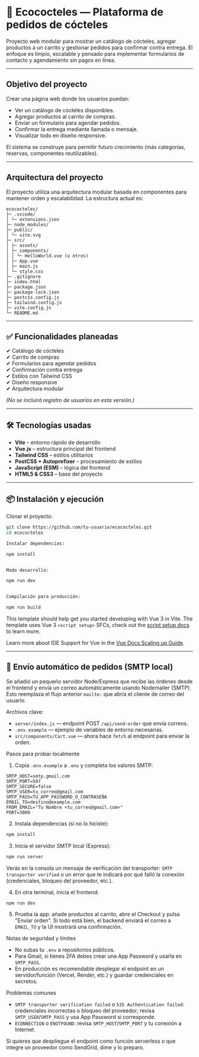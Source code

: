 # 🥂 Ecococteles — Plataforma de pedidos de cócteles

Proyecto web modular para mostrar un catálogo de cócteles, agregar productos a un carrito y gestionar pedidos para confirmar contra entrega. El enfoque es limpio, escalable y pensado para implementar formularios de contacto y agendamiento sin pagos en línea.

---

## Objetivo del proyecto

Crear una página web donde los usuarios puedan:

- Ver un catálogo de cócteles disponibles.
- Agregar productos al carrito de compras.
- Enviar un formulario para agendar pedidos.
- Confirmar la entrega mediante llamada o mensaje.
- Visualizar todo en diseño responsive.

El sistema se construye para permitir futuro crecimiento (más categorías, reservas, componentes reutilizables).

---

## Arquitectura del proyecto

El proyecto utiliza una arquitectura modular basada en componentes para mantener orden y escalabilidad. La estructura actual es:
```
ecococteles/
├─ .vscode/
│ └─ extensions.json
├─ node_modules/
├─ public/
│ └─ vite.svg
├─ src/
│ ├─ assets/
│ ├─ components/
│ │ └─ HelloWorld.vue (u otros)
│ ├─ App.vue
│ ├─ main.js
│ └─ style.css
├─ .gitignore
├─ index.html
├─ package.json
├─ package-lock.json
├─ postcss.config.js
├─ tailwind.config.js
├─ vite.config.js
└─ README.md
```

---

## ✅ Funcionalidades planeadas

✔ Catálogo de cócteles  
✔ Carrito de compras  
✔ Formularios para agendar pedidos  
✔ Confirmación contra entrega  
✔ Estilos con Tailwind CSS  
✔ Diseño responsive  
✔ Arquitectura modular

*(No se incluirá registro de usuarios en esta versión.)*

---

## 🛠️ Tecnologías usadas

- **Vite** – entorno rápido de desarrollo  
- **Vue.js** – estructura principal del frontend  
- **Tailwind CSS** – estilos utilitarios  
- **PostCSS + Autoprefixer** – procesamiento de estilos  
- **JavaScript (ESM)** – lógica del frontend  
- **HTML5 & CSS3** – base del proyecto

---

## 📦 Instalación y ejecución

Clonar el proyecto:

```bash
git clone https://github.com/tu-usuario/ecococteles.git
cd ecococteles

Instalar dependencias:

npm install


Modo desarrollo:

npm run dev


Compilación para producción:

npm run build


```
This template should help get you started developing with Vue 3 in Vite. The template uses Vue 3 `<script setup>` SFCs, check out the [script setup docs](https://v3.vuejs.org/api/sfc-script-setup.html#sfc-script-setup) to learn more.

 Learn more about IDE Support for Vue in the [Vue Docs Scaling up Guide](https://vuejs.org/guide/scaling-up/tooling.html#ide-support).

---

## 📨 Envío automático de pedidos (SMTP local)

Se añadió un pequeño servidor Node/Express que recibe las órdenes desde el frontend y envía un correo automáticamente usando Nodemailer (SMTP). Esto reemplaza el flujo anterior `mailto:` que abría el cliente de correo del usuario.

Archivos clave:
- `server/index.js` — endpoint POST `/api/send-order` que envía correos.
- `.env.example` — ejemplo de variables de entorno necesarias.
- `src/components/Cart.vue` — ahora hace `fetch` al endpoint para enviar la orden.

Pasos para probar localmente
1. Copia `.env.example` a `.env` y completa los valores SMTP:

```
SMTP_HOST=smtp.gmail.com
SMTP_PORT=587
SMTP_SECURE=false
SMTP_USER=tu_correo@gmail.com
SMTP_PASS=TU_APP_PASSWORD_O_CONTRASEÑA
EMAIL_TO=destino@example.com
FROM_EMAIL="Tu Nombre <tu_correo@gmail.com>"
PORT=3000
```

2. Instala dependencias (si no lo hiciste):
```powershell
npm install
```

3. Inicia el servidor SMTP local (Express):
```powershell
npm run server
```

Verás en la consola un mensaje de verificación del transporter: `SMTP transporter verified` o un error que te indicará por qué falló la conexión (credenciales, bloqueo del proveedor, etc.).

4. En otra terminal, inicia el frontend:
```powershell
npm run dev
```

5. Prueba la app: añade productos al carrito, abre el Checkout y pulsa "Enviar orden". Si todo está bien, el backend enviará el correo a `EMAIL_TO` y la UI mostrará una confirmación.

Notas de seguridad y límites
- No subas tu `.env` a repositorios públicos.
- Para Gmail, si tienes 2FA debes crear una App Password y usarla en `SMTP_PASS`.
- En producción es recomendable desplegar el endpoint en un servidor/función (Vercel, Render, etc.) y guardar credenciales en secretos.

Problemas comunes
- `SMTP transporter verification failed` o `535 Authentication failed`: credenciales incorrectas o bloqueo del proveedor; revisa `SMTP_USER`/`SMTP_PASS` y usa App Password si corresponde.
- `ECONNECTION` o `ENOTFOUND`: revisa `SMTP_HOST`/`SMTP_PORT` y tu conexión a Internet.

Si quieres que despliegue el endpoint como función serverless o que integre un proveedor como SendGrid, dime y lo preparo.
